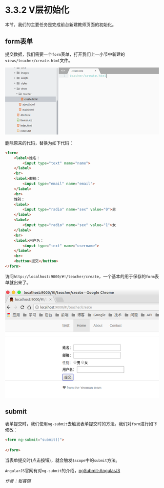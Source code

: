 # 3.3.2 V层初始化

本节，我们的主要任务是完成前台新建教师页面的初始化。

## form表单

提交数据，我们需要一个`form`表单，打开我们上一小节中新建的`views/teacher/create.html`文件。

![](image/0.png)

删除原来的代码，替换为如下代码：

```html
<form>
    <label>姓名：
        <input type="text" name="name">
    </label>
    <br>
    <label>邮箱：
        <input type="email" name="email">
    </label>
    <br>
    性别：
    <label>
        <input type="radio" name="sex" value="0">男
    </label>
    <label>
        <input type="radio" name="sex" value="1">女
    </label>
    <br>
    <label>用户名：
        <input type="text" name="username">
    </label>
    <br>
    <button>提交</button>
</form>
```

访问`http://localhost:9000/#!/teacher/create`，一个基本的用于保存的`form`表单就出来了。

![](image/1.png)

## submit

表单提交时，我们使用`ng-submit`去触发表单提交时的方法。我们对`form`进行如下修改：

```html
<form ng-submit="submit()">

</form>
```

当表单提交时(点击按钮)，就会触发`$scope`中的`submit`方法。

`AngularJS`官网有对`ng-submit`的介绍，[ngSubmit-AngularJS](https://docs.angularjs.org/api/ng/directive/ngSubmit)

*作者：张喜硕*